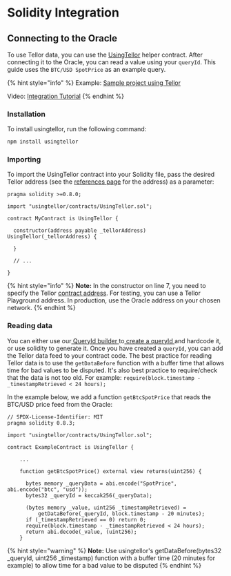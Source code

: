 # Solidity Integration

## Connecting to the Oracle

To use Tellor data, you can use the [UsingTellor](https://github.com/tellor-io/usingtellor) helper contract. After connecting it to the Oracle, you can read a value using your `queryId`. This guide uses the `BTC/USD SpotPrice` as an example query. &#x20;

{% hint style="info" %}
Example: [Sample project using Tellor](https://github.com/tellor-io/sampleUsingTellor)

Video: [Integration Tutorial](https://www.youtube.com/watch?v=1UMa9TACx48)
{% endhint %}

### Installation

To install usingtellor, run the following command:

```bash
npm install usingtellor
```

### Importing

To import the UsingTellor contract into your Solidity file, pass the desired Tellor address (see the [references page](https://docs.tellor.io/tellor/the-basics/contracts-reference) for the address) as a parameter:

```solidity
pragma solidity >=0.8.0;

import "usingtellor/contracts/UsingTellor.sol";

contract MyContract is UsingTellor {

  constructor(address payable _tellorAddress) UsingTellor(_tellorAddress) {

  }

  // ...

}
```

{% hint style="info" %}
**Note:** In the constructor on line 7, you need to specify the Tellor [contract address](https://docs.tellor.io/tellor/the-basics/contracts-reference). For testing, you can use a Tellor Playground address. In production, use the Oracle address on your chosen network.
{% endhint %}

### Reading data

You can either use our[ QueryId builder ](https://tellor.io/queryidbuilder)to[ create a queryId ](creating-a-query.md)and hardcode it, or use solidity to generate it.  Once you have created a `queryId`, you can add the Tellor data feed to your contract code. The best practice for reading Tellor data is to use the `getDataBefore` function with a buffer time that allows time for bad values to be disputed.  It's also best practice to require/check that the data is not too old.  For example: `require(block.timestamp - _timestampRetrieved < 24 hours);`

In the example below, we add a function `getBtcSpotPrice` that reads the BTC/USD price feed from the Oracle:

```solidity
// SPDX-License-Identifier: MIT
pragma solidity 0.8.3;

import "usingtellor/contracts/UsingTellor.sol";

contract ExampleContract is UsingTellor {

    ...

    function getBtcSpotPrice() external view returns(uint256) {
    
      bytes memory _queryData = abi.encode("SpotPrice", abi.encode("btc", "usd"));
      bytes32 _queryId = keccak256(_queryData);
      
      (bytes memory _value, uint256 _timestampRetrieved) =
          getDataBefore(_queryId, block.timestamp - 20 minutes);
      if (_timestampRetrieved == 0) return 0;
      require(block.timestamp - _timestampRetrieved < 24 hours);
      return abi.decode(_value, (uint256);
    }
```

{% hint style="warning" %}
**Note:** Use usingtellor's getDataBefore(bytes32 \_queryId, uint256 \_timestamp) function with a buffer time (20 minutes for example) to allow time for a bad value to be disputed
{% endhint %}

###
